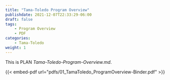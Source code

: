 ```yaml
---
title: "Tama-Toledo Program Overview"
publishdate: 2021-12-07T22:33:29-06:00
draft: false
tags:
    - Program Overview
    - PDF
categories:
    - Tama-Toledo
weight: 1
---
```

This is PLAN _Tama-Toledo-Program-Overview.md_.

{{< embed-pdf url="pdfs/01_TamaToledo_ProgramOverview-Binder.pdf" >}}
